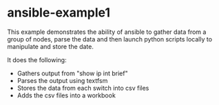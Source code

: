 # ansible-example1

This example demonstrates the ability of ansible to gather data from a group of nodes, parse the data and then launch python scripts locally to manipulate and store the date.

It does the following:

* Gathers output from "show ip int brief"
* Parses the output using textfsm
* Stores the data from each switch into csv files
* Adds the csv files into a workbook
